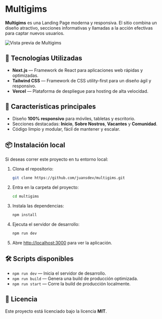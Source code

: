 # Multigims

**Multigims** es una Landing Page moderna y responsiva. El sitio combina un diseño atractivo, secciones informativas y llamadas a la acción efectivas para captar nuevos usuarios.

![Vista previa de Multigims](https://multigims.vercel.app/portada.webp)

## 🚀 Tecnologías Utilizadas

- **Next.js** — Framework de React para aplicaciones web rápidas y optimizadas.
- **Tailwind CSS** — Framework de CSS utility-first para un diseño ágil y responsivo.
- **Vercel** — Plataforma de despliegue para hosting de alta velocidad.

## 🎯 Características principales

- Diseño **100% responsivo** para móviles, tabletas y escritorio.
- Secciones destacadas: **Inicio**, **Sobre Nostros**, **Vacantes** y **Comunidad**.
- Código limpio y modular, fácil de mantener y escalar.

## 📦 Instalación local

Si deseas correr este proyecto en tu entorno local:

1. Clona el repositorio:

   ```bash
   git clone https://github.com/juansdev/multigims.git
   ```

2. Entra en la carpeta del proyecto:

   ```bash
   cd multigims
   ```

3. Instala las dependencias:

   ```bash
   npm install
   ```

4. Ejecuta el servidor de desarrollo:

   ```bash
   npm run dev
   ```

5. Abre [http://localhost:3000](http://localhost:3000) para ver la aplicación.

## 🛠️ Scripts disponibles

- `npm run dev` — Inicia el servidor de desarrollo.
- `npm run build` — Genera una build de producción optimizada.
- `npm run start` — Corre la build de producción localmente.

## 📄 Licencia

Este proyecto está licenciado bajo la licencia **MIT**.
